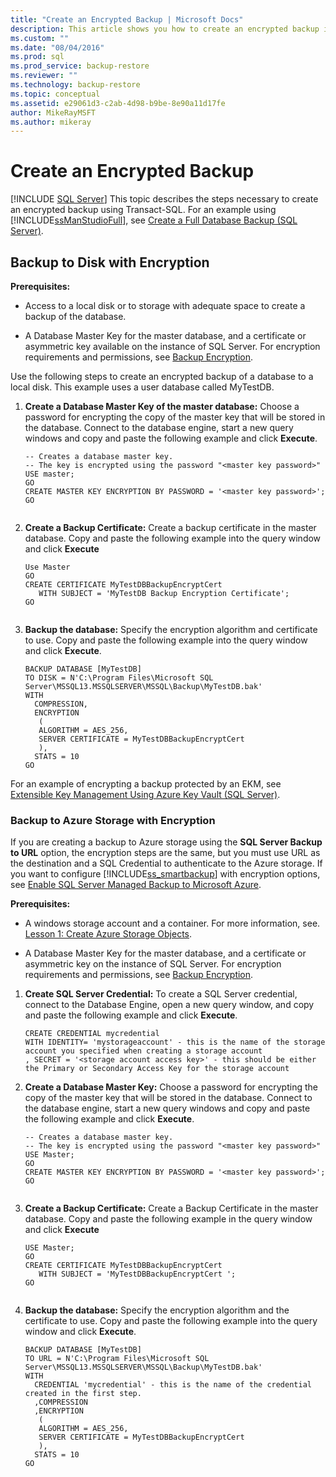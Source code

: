 ```yaml
---
title: "Create an Encrypted Backup | Microsoft Docs"
description: This article shows you how to create an encrypted backup in SQL Server using Transact-SQL. You can back up to disk or to Azure Storage.
ms.custom: ""
ms.date: "08/04/2016"
ms.prod: sql
ms.prod_service: backup-restore
ms.reviewer: ""
ms.technology: backup-restore
ms.topic: conceptual
ms.assetid: e29061d3-c2ab-4d98-b9be-8e90a11d17fe
author: MikeRayMSFT
ms.author: mikeray
---
```

# Create an Encrypted Backup
 [!INCLUDE [SQL Server](../../includes/applies-to-version/sqlserver.md)]
  This topic describes the steps necessary to create an encrypted backup using Transact-SQL.  For an example using [!INCLUDE[ssManStudioFull](../../includes/ssmanstudiofull-md.md)], see [Create a Full Database Backup (SQL Server)](../../relational-databases/backup-restore/create-a-full-database-backup-sql-server.md). 
  
## Backup to Disk with Encryption  
 **Prerequisites:**  
  
-   Access to a local disk or to storage with adequate space to create a backup of the database.  
  
-   A Database Master Key for the master database, and a certificate or asymmetric key available on the instance of SQL Server. For encryption requirements and permissions, see [Backup Encryption](../../relational-databases/backup-restore/backup-encryption.md).  
  
 Use the following steps to create an encrypted backup of a database to a local disk. This example uses a user database called MyTestDB.  
  
1.  **Create a Database Master Key of the master database:** Choose a password for encrypting the copy of the master key that will be stored in the database. Connect to the database engine, start a new query windows and copy and paste the following example and click **Execute**.  
  
    ```  
    -- Creates a database master key.   
    -- The key is encrypted using the password "<master key password>"  
    USE master;  
    GO  
    CREATE MASTER KEY ENCRYPTION BY PASSWORD = '<master key password>';  
    GO  
  
    ```  
  
2.  **Create a Backup Certificate:** Create a backup certificate in the master database. Copy and paste the following example into the query window and click **Execute**  
  
    ```  
    Use Master  
    GO  
    CREATE CERTIFICATE MyTestDBBackupEncryptCert  
       WITH SUBJECT = 'MyTestDB Backup Encryption Certificate';  
    GO  
  
    ```  
  
3.  **Backup the database:** Specify the encryption algorithm and certificate to use. Copy and paste the following example into the query window and click **Execute**.  

    ```
    BACKUP DATABASE [MyTestDB]  
    TO DISK = N'C:\Program Files\Microsoft SQL Server\MSSQL13.MSSQLSERVER\MSSQL\Backup\MyTestDB.bak'  
    WITH  
      COMPRESSION,  
      ENCRYPTION   
       (  
       ALGORITHM = AES_256,  
       SERVER CERTIFICATE = MyTestDBBackupEncryptCert  
       ),  
      STATS = 10  
    GO
    ```  
  
 For an example of encrypting a backup protected by an EKM, see [Extensible Key Management Using Azure Key Vault &#40;SQL Server&#41;](../../relational-databases/security/encryption/extensible-key-management-using-azure-key-vault-sql-server.md).  
  
### Backup to Azure Storage with Encryption  
 If you are creating a backup to Azure storage using the **SQL Server Backup to URL** option, the encryption steps are the same, but you must use URL as the destination and a SQL Credential to authenticate to the Azure storage. If you want to configure [!INCLUDE[ss_smartbackup](../../includes/ss-smartbackup-md.md)] with encryption options, see [Enable SQL Server Managed Backup to Microsoft Azure](../../relational-databases/backup-restore/enable-sql-server-managed-backup-to-microsoft-azure.md).  
  
 **Prerequisites:**  
  
-   A windows storage account and a container. For more information, see. [Lesson 1: Create Azure Storage Objects](https://msdn.microsoft.com/library/74edd1fd-ab00-46f7-9e29-7ba3f1a446c5).  
  
-   A Database Master Key for the master database, and a certificate or asymmetric key  on the instance of SQL Server. For encryption requirements and permissions, see [Backup Encryption](../../relational-databases/backup-restore/backup-encryption.md).  
  
1.  **Create SQL Server Credential:** To create a SQL Server credential, connect to the Database Engine, open a new query window, and copy and paste the following example and click **Execute**.  
  
    ```  
    CREATE CREDENTIAL mycredential   
    WITH IDENTITY= 'mystorageaccount' - this is the name of the storage account you specified when creating a storage account    
    , SECRET = '<storage account access key>' - this should be either the Primary or Secondary Access Key for the storage account  
    ```  
  
2.  **Create a Database Master Key:** Choose a password for encrypting the copy of the master key that will be stored in the database. Connect to the database engine, start a new query windows and copy and paste the following example and click **Execute**.  
  
    ```  
    -- Creates a database master key.  
    -- The key is encrypted using the password "<master key password>"  
    USE Master;  
    GO  
    CREATE MASTER KEY ENCRYPTION BY PASSWORD = '<master key password>';  
    GO  
  
    ```  
  
3.  **Create a Backup Certificate:** Create a Backup Certificate in the master database. Copy and paste the following example in the query window and click **Execute**  
  
    ```  
    USE Master;  
    GO  
    CREATE CERTIFICATE MyTestDBBackupEncryptCert  
       WITH SUBJECT = 'MyTestDBBackupEncryptCert ';  
    GO  
  
    ```  
  
4.  **Backup the database:** Specify the encryption algorithm and the certificate to use. Copy and paste the following example into the query window and click **Execute**.  
  
    ```  
    BACKUP DATABASE [MyTestDB]  
    TO URL = N'C:\Program Files\Microsoft SQL Server\MSSQL13.MSSQLSERVER\MSSQL\Backup\MyTestDB.bak'  
    WITH  
      CREDENTIAL 'mycredential' - this is the name of the credential created in the first step.  
      ,COMPRESSION  
      ,ENCRYPTION   
       (  
       ALGORITHM = AES_256,  
       SERVER CERTIFICATE = MyTestDBBackupEncryptCert  
       ),  
      STATS = 10  
    GO  
  
    ```  
  
  
